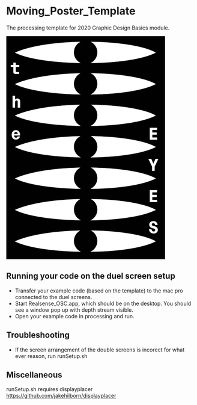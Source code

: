 # Moving_Poster_Template #

The processing template for 2020 Graphic Design Basics module.

![Posters](/Raw/JT_Poster.gif?raw=true)  

## Running your code on the duel screen setup ##
* Transfer your example code (based on the template) to the mac pro connected to the duel screens.
* Start Realsense_OSC.app, which should be on the desktop. You should see a window pop up with depth stream visible.
* Open your example code in processing and run. 

## Troubleshooting ##
* If the screen arrangement of the double screens is incorect for what ever reason, run runSetup.sh

## Miscellaneous ##
runSetup.sh requires displayplacer https://github.com/jakehilborn/displayplacer
